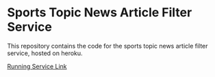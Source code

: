 # Sports Topic News Article Filter Service

This repository contains the code for the sports topic news article filter service, hosted on heroku.

[Running Service Link](https://itspersonal-sports-newsfilter.herokuapp.com)